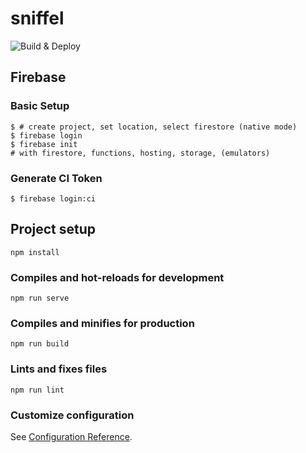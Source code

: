 # sniffel

![Build & Deploy](https://github.com/leckerborek/sniffel/workflows/Build%20&%20Deploy/badge.svg)

## Firebase

### Basic Setup
```
$ # create project, set location, select firestore (native mode)
$ firebase login
$ firebase init
# with firestore, functions, hosting, storage, (emulators)
```

### Generate CI Token
```
$ firebase login:ci
```

## Project setup
```
npm install
```

### Compiles and hot-reloads for development
```
npm run serve
```

### Compiles and minifies for production
```
npm run build
```

### Lints and fixes files
```
npm run lint
```

### Customize configuration
See [Configuration Reference](https://cli.vuejs.org/config/).

